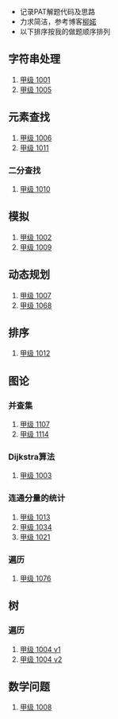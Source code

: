 - 记录PAT解题代码及思路
- 力求简洁，参考博客[柳婼](https://www.liuchuo.net/pat甲级题解目录)
- 以下排序按我的做题顺序排列

## 字符串处理

1. [甲级 1001](https://github.com/hj24/PAT-A-Level/blob/master/PAT_A_1001.cpp)
2. [甲级 1005](https://github.com/hj24/PAT-A-Level/blob/master/PAT_A_1005.cpp)

## 元素查找

1. [甲级 1006](https://github.com/hj24/PAT-A-Level/blob/master/PAT_A_1006.cpp)
2. [甲级 1011](https://github.com/hj24/PAT-A-Level/blob/master/PAT_A_1011.cpp)

### 二分查找

1. [甲级 1010](https://github.com/hj24/PAT-A-Level/blob/master/PAT_A_1010.cpp)

## 模拟

1. [甲级 1002](https://github.com/hj24/PAT-A-Level/blob/master/PAT_A_1002.cpp)
2. [甲级 1009](https://github.com/hj24/PAT-A-Level/blob/master/PAT_A_1009.cpp)

## 动态规划

1. [甲级 1007](https://github.com/hj24/PAT-A-Level/blob/master/PAT_A_1007.cpp)
2. [甲级 1068](https://github.com/hj24/PAT-A-Level/blob/master/PAT_A_1068.cpp)

## 排序

1. [甲级 1012](https://github.com/hj24/PAT-A-Level/blob/master/PAT_A_1012.cpp)

## 图论

### 并查集

1. [甲级 1107](https://github.com/hj24/PAT-A-Level/blob/master/PAT_A_1107.cpp)
2. [甲级 1114](https://github.com/hj24/PAT-A-Level/blob/master/PAT_A_1114.cpp)

### Dijkstra算法

1. [甲级 1003](https://github.com/hj24/PAT-A-Level/blob/master/PAT_A_1003.cpp)

### 连通分量的统计

1. [甲级 1013](https://github.com/hj24/PAT-A-Level/blob/master/PAT_A_1013.cpp)
2. [甲级 1034](https://github.com/hj24/PAT-A-Level/blob/master/PAT_A_1034.cpp)
3. [甲级 1021](https://github.com/hj24/PAT-A-Level/blob/master/PAT_A_1021.cpp)

### 遍历

1. [甲级 1076](https://github.com/hj24/PAT-A-Level/blob/master/PAT_A_1076.cpp)

## 树

### 遍历

1. [甲级 1004 v1](https://github.com/hj24/PAT-A-Level/blob/master/PAT_A_1004.cpp)
2. [甲级 1004 v2](https://github.com/hj24/PAT-A-Level/blob/master/PAT_A_1004V2.cpp)

## 数学问题

1. [甲级 1008](https://github.com/hj24/PAT-A-Level/blob/master/PAT_A_1008.cpp)